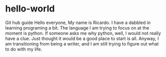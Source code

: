 # hello-world
Git hub guide
Hello everyone, 
My name is Ricardo. I have a dabbled in learning programing a bit. The language I am trying to focus on at the moment is python. If someone asks me why python, well, I would not really have a clue. Just thought it would be a good place to start is all. Anyway, I am transitioning from being a writer, and I am still trying to figure out what to do with my life. 
